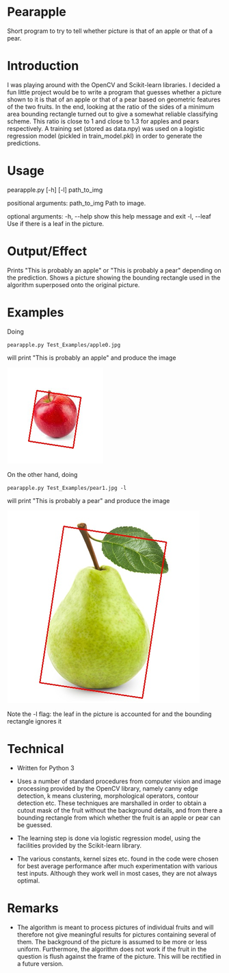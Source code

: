 # Pearapple
Short program to try to tell whether picture is that of an apple or that of a pear.

# Introduction
I was playing around with the OpenCV and Scikit-learn libraries. I decided a fun little project would be to write a program that guesses whether a picture shown to it is that of an apple or that of a pear based on geometric features of the two fruits. In the end, looking at the ratio of the sides of a minimum area bounding rectangle turned out to give a somewhat reliable classifying scheme. This ratio is close to 1 and close to 1.3 for apples and pears respectively. A training set (stored as data.npy) was used on a logistic regression model (pickled in train_model.pkl) in order to generate the predictions.

# Usage
pearapple.py [-h] [-l] path_to_img

positional arguments:
  path_to_img  Path to image.

optional arguments:
  -h, --help   show this help message and exit
  -l, --leaf   Use if there is a leaf in the picture.

# Output/Effect
Prints "This is probably an apple" or "This is probably a pear" depending on the prediction. Shows a picture showing the bounding rectangle used in the algorithm superposed onto the original picture.

# Examples
Doing
```python3
pearapple.py Test_Examples/apple0.jpg
```
will print "This is probably an apple" and produce the image

![alt text](https://github.com/EliasTa2610/Pearapple/blob/main/result_ex1.jpg?raw=true)


On the other hand, doing
```python3
pearapple.py Test_Examples/pear1.jpg -l
```
will print "This is probably a pear" and produce the image

![alt text](https://github.com/EliasTa2610/Pearapple/blob/main/result_ex0.jpg?raw=true)

Note the -l flag: the leaf in the picture is accounted for and the bounding rectangle ignores it

# Technical
* Written for Python 3

* Uses a number of standard procedures from computer vision and image processing provided by the OpenCV library, namely canny edge detection, k means clustering, morphological operators, contour detection etc. These techniques are marshalled in order to obtain a cutout mask of the fruit without the background details, and from there a bounding rectangle from which whether the fruit is an apple or pear can be guessed.

* The learning step is done via logistic regression model, using the facilities provided by the Scikit-learn library.

* The various constants, kernel sizes etc. found in the code were chosen for best average performance after much experimentation with various test inputs. Although they work well in most cases, they are not always optimal.

# Remarks
* The algorithm is meant to process pictures of individual fruits and will therefore not give meaningful results for pictures containing several of them. The background of the picture is assumed to be more or less uniform. Furthermore, the algorithm does not work if the fruit in the question is flush against the frame of the picture. This will be rectified in a future version. 
